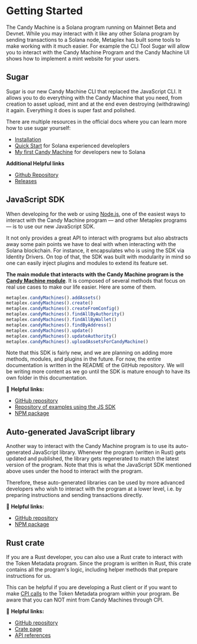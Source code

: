 # Getting Started

The Candy Machine is a Solana program running on Mainnet Beta and Devnet. While you may interact with it like any other Solana program by sending transactions to a Solana node, Metaplex has built some tools to make working with it much easier. For example the CLI Tool Sugar will allow you to interact with the Candy Machine Program and the Candy Machine UI shows how to implement a mint website for your users.

## Sugar

Sugar is our new Candy Machine CLI that replaced the JavaScript CLI. It allows you to do everything with the Candy Machine that you need, from creation to asset upload, mint and at the end even destroying (withdrawing) it again. Everything it does is super fast and polished.

There are multiple resources in the official docs where you can learn more how to use sugar yourself:
- [Installation](/developer-tools/sugar/installation)
- [Quick Start](/developer-tools/sugar/quick-start) for Solana experienced developlers
- [My first Candy Machine](/developer-tools/sugar/my-first-candy-machine) for developers new to Solana 

**Additional Helpful links**
- [Github Repository](https://github.com/metaplex-foundation/sugar)
- [Releases](https://github.com/metaplex-foundation/sugar/releases)

## JavaScript SDK

When developing for the web or using [Node.js](https://nodejs.org/en/), one of the easiest ways to interact with the Candy Machine program — and other Metaplex programs — is to use our new JavaScript SDK.

It not only provides a great API to interact with programs but also abstracts away some pain points we have to deal with when interacting with the Solana blockchain. For instance, it encapsulates who is using the SDK via Identity Drivers. On top of that, the SDK was built with modularity in mind so one can easily inject plugins and modules to extend its feature set.

**The main module that interacts with the Candy Machine program is the [Candy Machine module](https://github.com/metaplex-foundation/js#candy-machines)**. It is composed of several methods that focus on real use cases to make our life easier. Here are some of them.

```ts
metaplex.candyMachines().addAssets()
metaplex.candyMachines().create()
metaplex.candyMachines().createFromConfig()
metaplex.candyMachines().findAllByAuthority()
metaplex.candyMachines().findAllByWallet()
metaplex.candyMachines().findByAddress()
metaplex.candyMachines().update()
metaplex.candyMachines().updateAuthority()
metaplex.candyMachines().uploadAssetsForCandyMachine()
```

Note that this SDK is fairly new, and we are planning on adding more methods, modules, and plugins in the future. For now, the entire documentation is written in the README of the GitHub repository. We will be writing more content as we go until the SDK is mature enough to have its own folder in this documentation.

🔗 **Helpful links:**

- [GitHub repository](https://github.com/metaplex-foundation/js)
- [Repository of examples using the JS SDK](https://github.com/metaplex-foundation/js-examples)
- [NPM package](https://www.npmjs.com/package/@metaplex-foundation/js)

## Auto-generated JavaScript library

Another way to interact with the Candy Machine program is to use its auto-generated JavaScript library. Whenever the program (written in Rust) gets updated and published, the library gets regenerated to match the latest version of the program. Note that this is what the JavaScript SDK mentioned above uses under the hood to interact with the program.

Therefore, these auto-generated libraries can be used by more advanced developers who wish to interact with the program at a lower level, i.e. by preparing instructions and sending transactions directly.

🔗 **Helpful links:**

- [GitHub repository](https://github.com/metaplex-foundation/metaplex-program-library/tree/master/candy-machine/js)
- [NPM package](https://www.npmjs.com/package/@metaplex-foundation/mpl-candy-machine)

## Rust crate

If you are a Rust developer, you can also use a Rust crate to interact with the Token Metadata program. Since the program is written in Rust, this crate contains all the program's logic, including helper methods that prepare instructions for us.

This can be helpful if you are developing a Rust client or if you want to make [CPI calls](https://solanacookbook.com/references/programs.html#how-to-do-cross-program-invocation) to the Token Metadata program within your program. Be aware that you can NOT mint from Candy Machines through CPI. 

🔗 **Helpful links:**

- [GitHub repository](https://github.com/metaplex-foundation/metaplex-program-library/tree/master/candy-machine/program)
- [Crate page](https://crates.io/crates/mpl-candy-machine)
- [API references](https://docs.rs/mpl-candy-machine/latest/mpl_candy_machine/)
